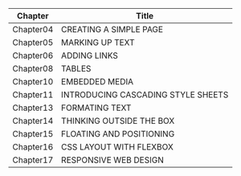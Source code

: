 | Chapter   | Title                              |
| --------- | ---------------------------------- |
| Chapter04 | CREATING A SIMPLE PAGE             |
| Chapter05 | MARKING UP TEXT                    |
| Chapter06 | ADDING LINKS                       |
| Chapter08 | TABLES                             |
| Chapter10 | EMBEDDED MEDIA                     |
| Chapter11 | INTRODUCING CASCADING STYLE SHEETS |
| Chapter13 | FORMATING TEXT                     |
| Chapter14 | THINKING OUTSIDE THE BOX           |
| Chapter15 | FLOATING AND POSITIONING           |
| Chapter16 | CSS LAYOUT WITH FLEXBOX            |
| Chapter17 | RESPONSIVE WEB DESIGN              |
